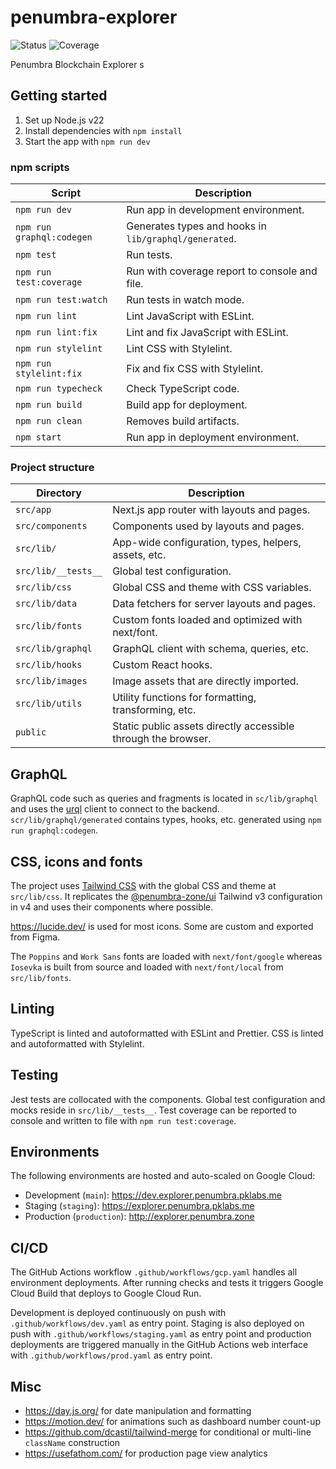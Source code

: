 # penumbra-explorer

![Status](https://github.com/pk-labs/pe-frontend/actions/workflows/gcp.yaml/badge.svg)
![Coverage](https://img.shields.io/endpoint?url=https%3A%2F%2Fgist.githubusercontent.com%2Fstpch%2F9208254a7b67b695d104a875931624d8%2Fraw%2Fpe-frontend-lcov-coverage.json&label=Coverage)

Penumbra Blockchain Explorer
s
## Getting started

1. Set up Node.js v22
2. Install dependencies with  `npm install`
3. Start the app with `npm run dev`

### npm scripts

| Script                    | Description                                           |
|---------------------------|-------------------------------------------------------|
| `npm run dev`             | Run app in development environment.                   |
| `npm run graphql:codegen` | Generates types and hooks in `lib/graphql/generated`. |
| `npm test`                | Run tests.                                            |
| `npm run test:coverage`   | Run with coverage report to console and file.         |
| `npm run test:watch`      | Run tests in watch mode.                              |
| `npm run lint`            | Lint JavaScript with ESLint.                          |
| `npm run lint:fix`        | Lint and fix JavaScript with ESLint.                  |
| `npm run stylelint`       | Lint CSS with Stylelint.                              |
| `npm run stylelint:fix`   | Fix and fix CSS with Stylelint.                       |
| `npm run typecheck`       | Check TypeScript code.                                |
| `npm run build`           | Build app for deployment.                             |
| `npm run clean`           | Removes build artifacts.                              |
| `npm start`               | Run app in deployment environment.                    |

### Project structure

| Directory           | Description                                                   |
|---------------------|---------------------------------------------------------------|
| `src/app`           | Next.js app router with layouts and pages.                    |
| `src/components`    | Components used by layouts and pages.                         |
| `src/lib/`          | App-wide configuration, types, helpers, assets, etc.          |
| `src/lib/__tests__` | Global test configuration.                                    |
| `src/lib/css`       | Global CSS and theme with CSS variables.                      |
| `src/lib/data`      | Data fetchers for server layouts and pages.                   |
| `src/lib/fonts`     | Custom fonts loaded and optimized with next/font.             |
| `src/lib/graphql`   | GraphQL client with schema, queries, etc.                     |
| `src/lib/hooks`     | Custom React hooks.                                           |
| `src/lib/images`    | Image assets that are directly imported.                      |
| `src/lib/utils`     | Utility functions for formatting, transforming, etc.          |
| `public`            | Static public assets directly accessible through the browser. |

## GraphQL

GraphQL code such as queries and fragments is located in `sc/lib/graphql` and
uses the [urql](https://commerce.nearform.com/open-source/urql/) client to
connect to the backend. `scr/lib/graphql/generated` contains types, hooks, etc.
generated using `npm run graphql:codegen`.

## CSS, icons and fonts

The project uses [Tailwind CSS](https://tailwindcss.com/) with the global CSS
and theme at `src/lib/css`. It replicates the
[@penumbra-zone/ui](https://github.com/penumbra-zone/web/tree/main/packages/ui)
Tailwind v3 configuration in v4 and uses their components where possible.

https://lucide.dev/ is used for most icons. Some are custom and exported from
Figma.

The `Poppins` and `Work Sans` fonts are loaded with `next/font/google` whereas
`Iosevka` is built from source and loaded with `next/font/local` from
`src/lib/fonts`.

## Linting

TypeScript is linted and autoformatted with ESLint and Prettier. CSS is linted
and autoformatted with Stylelint.

## Testing

Jest tests are collocated with the components. Global test configuration and
mocks reside in `src/lib/__tests__`. Test coverage can be reported to console
and written to file with `npm run test:coverage`.

## Environments

The following environments are hosted and auto-scaled on Google Cloud:

- Development (`main`): https://dev.explorer.penumbra.pklabs.me
- Staging (`staging`): https://explorer.penumbra.pklabs.me
- Production (`production`): http://explorer.penumbra.zone

## CI/CD

The GitHub Actions workflow `.github/workflows/gcp.yaml` handles all environment
deployments. After running checks and tests it triggers Google Cloud Build that
deploys to Google Cloud Run.

Development is deployed continuously on push with `.github/workflows/dev.yaml`
as entry point. Staging is also deployed on push with
`.github/workflows/staging.yaml` as entry point and production deployments are
triggered manually in the GitHub Actions web interface with
`.github/workflows/prod.yaml` as entry point.

## Misc

- https://day.js.org/ for date manipulation and formatting
- https://motion.dev/ for animations such as dashboard number count-up
- https://github.com/dcastil/tailwind-merge for conditional or multi-line
  `className` construction 
- https://usefathom.com/ for production page view analytics
